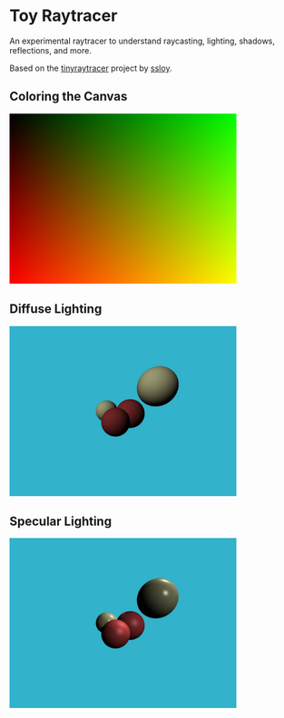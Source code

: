 # Toy Raytracer

An experimental raytracer to understand raycasting, lighting, shadows, reflections, and more.

Based on the [tinyraytracer](https://github.com/ssloy/tinyraytracer) project by [ssloy](https://github.com/ssloy).

## Coloring the Canvas

<img src="out.jpg" alt="Colored canvas" width="400">

## Diffuse Lighting

<img src="spheres-shadow.jpg" alt="Spheres with shadows" width="400">

## Specular Lighting

<img src="spheres-spec.jpg" alt="Spheres with specular lighting" width="400">

